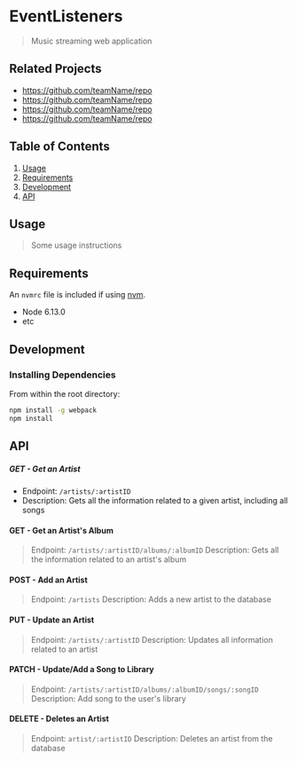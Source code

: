 # EventListeners

> Music streaming web application 

## Related Projects

  - https://github.com/teamName/repo
  - https://github.com/teamName/repo
  - https://github.com/teamName/repo
  - https://github.com/teamName/repo

## Table of Contents

1. [Usage](#Usage)
1. [Requirements](#requirements)
1. [Development](#development)
1. [API](#api)

## Usage

> Some usage instructions

## Requirements

An `nvmrc` file is included if using [nvm](https://github.com/creationix/nvm).

- Node 6.13.0
- etc

## Development

### Installing Dependencies

From within the root directory:

```sh
npm install -g webpack
npm install
```

## API

##### GET - Get an Artist
- Endpoint: `/artists/:artistID`
- Description: Gets all the information related to a given artist, including all songs

#### GET - Get an Artist's Album
> Endpoint: `/artists/:artistID/albums/:albumID`
> Description: Gets all the information related to an artist's album

#### POST - Add an Artist
> Endpoint: `/artists`
> Description: Adds a new artist to the database

#### PUT - Update an Artist
> Endpoint: `/artists/:artistID`
> Description: Updates all information related to an artist

#### PATCH - Update/Add a Song to Library
> Endpoint: `/artists/:artistID/albums/:albumID/songs/:songID`
> Description: Add song to the user's library

#### DELETE - Deletes an Artist
> Endpoint: `artist/:artistID`
> Description: Deletes an artist from the database

